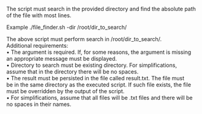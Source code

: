 <p>The script must search in the provided directory and find the absolute path of
the file with most lines.</p>
<p>Example
./file_finder.sh -dir /root/dir_to_search/</p>

The above script must perform search in /root/dir_to_search/. <br>
Additional requirements:<br>
• The argument is required. If, for some reasons, the argument is missing<br>
an appropriate message must be displayed.<br>
• Directory to search must be existing directory. For simplifications,<br>
assume that in the directory there will be no spaces.<br>
• The result must be persisted in the file called result.txt. The file must<br>
be in the same directory as the executed script. If such file exists, the file<br>
must be overridden by the output of the script.<br>
• For simplifications, assume that all files will be .txt files and there will be<br>
no spaces in their names.<br>

